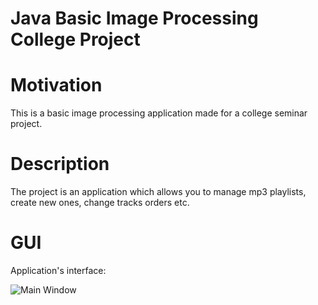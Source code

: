 # Java Basic Image Processing College Project

# Motivation
This is a basic image processing application made for a college seminar project.

# Description
The project is an application which allows you to manage mp3 playlists, create new ones, change tracks orders etc.

# GUI
Application's interface:

![Main Window](https://i.imgur.com/LsfQ5Fk.png)

